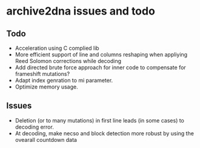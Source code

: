 # archive2dna issues and todo

## Todo

* Acceleration using C complied lib
* More efficient support of line and columns reshaping when appliying Reed Solomon corrections while decoding
* Add directed brute force approach for inner code to compensate for
  frameshift mutations?
* Adapt index genration to mi parameter.
* Optimize memory usage.

## Issues

* Deletion (or to many mutations) in first line leads (in some cases) to decoding error.
* At decoding, make necso and block detection more robust by using the ovearall countdown data

